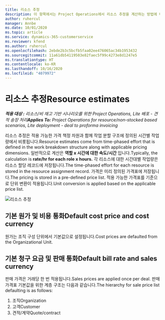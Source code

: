 ```yaml
---
title: 리소스 추정
description: 이 항목에서는 Project Operations에서 리소스 추정을 계산하는 방법에 대한 정보를 제공합니다.
author: ruhercul
manager: Annbe
ms.date: 10/01/2020
ms.topic: article
ms.service: dynamics-365-customerservice
ms.reviewer: kfend
ms.author: ruhercul
ms.openlocfilehash: 2ebde2b3c5bcfb5faa02ee476065ac34b1953432
ms.sourcegitcommit: 11a61db54119503e82faec5f99c4273e8d1247e5
ms.translationtype: HT
ms.contentlocale: ko-KR
ms.lasthandoff: 10/16/2020
ms.locfileid: "4079972"
---
```

# <a name="resource-estimates"></a><span data-ttu-id="c337a-103">리소스 추정</span><span class="sxs-lookup"><span data-stu-id="c337a-103">Resource estimates</span></span>

<span data-ttu-id="c337a-104">_**적용 대상 :** 리소스/비 재고 기반 시나리오를 위한 Project Operations, Lite 배포 - 견적 송장 처리_</span><span class="sxs-lookup"><span data-stu-id="c337a-104">_**Applies To:** Project Operations for resource/non-stocked based scenarios, Lite deployment - deal to proforma invoicing_</span></span>

<span data-ttu-id="c337a-105">리소스 추정은 적용 가능한 가격 책정 차원과 함께 작업 분할 구조에 정의된 시간별 작업량에서 비롯됩니다.</span><span class="sxs-lookup"><span data-stu-id="c337a-105">Resource estimates come from time-phased effort that is defined in the work breakdown structure along with applicable pricing dimensions.</span></span> <span data-ttu-id="c337a-106">일반적으로 계산은 **역할 x 시간에 대한 속도/시간** 입니다.</span><span class="sxs-lookup"><span data-stu-id="c337a-106">Typically, the calculation is **rate/hr for each role x hours.**</span></span> <span data-ttu-id="c337a-107">각 리소스에 대한 시간대별 작업량은 리소스 할당 레코드에 저장됩니다.</span><span class="sxs-lookup"><span data-stu-id="c337a-107">The time-phased effort for each resource is stored in the resource assignment record.</span></span> <span data-ttu-id="c337a-108">가격은 미리 정의된 가격표에 저장됩니다.</span><span class="sxs-lookup"><span data-stu-id="c337a-108">The pricing is stored in a pre-defined price list.</span></span> <span data-ttu-id="c337a-109">적용 가능한 가격표를 기준으로 단위 변환이 적용됩니다.</span><span class="sxs-lookup"><span data-stu-id="c337a-109">Unit conversion is applied based on the applicable price list.</span></span>

![리소스 추정](./media/navigation12.png)

## <a name="default-cost-price-and-cost-currency"></a><span data-ttu-id="c337a-111">기본 원가 및 비용 통화</span><span class="sxs-lookup"><span data-stu-id="c337a-111">Default cost price and cost currency</span></span>

<span data-ttu-id="c337a-112">원가는 조직 구성 단위에서 기본값으로 설정됩니다.</span><span class="sxs-lookup"><span data-stu-id="c337a-112">Cost prices are defaulted from the Organizational Unit.</span></span>

## <a name="default-bill-rate-and-sales-currency"></a><span data-ttu-id="c337a-113">기본 청구 요금 및 판매 통화</span><span class="sxs-lookup"><span data-stu-id="c337a-113">Default bill rate and sales currency</span></span>

<span data-ttu-id="c337a-114">판매 가격은 거래당 한 번 적용됩니다.</span><span class="sxs-lookup"><span data-stu-id="c337a-114">Sales prices are applied once per deal.</span></span> <span data-ttu-id="c337a-115">판매 가격표 기본값을 위한 계층 구조는 다음과 같습니다.</span><span class="sxs-lookup"><span data-stu-id="c337a-115">The hierarchy for sale price list defaulting is as follows:</span></span>

1. <span data-ttu-id="c337a-116">조직</span><span class="sxs-lookup"><span data-stu-id="c337a-116">Organization</span></span>
2. <span data-ttu-id="c337a-117">고객</span><span class="sxs-lookup"><span data-stu-id="c337a-117">Customer</span></span>
3. <span data-ttu-id="c337a-118">견적/계약</span><span class="sxs-lookup"><span data-stu-id="c337a-118">Quote/contract</span></span>
